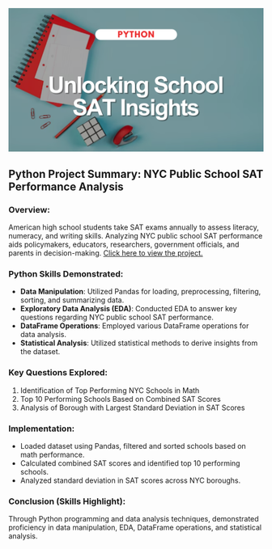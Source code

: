 ![ ](cover_SAT.png)
## Python Project Summary: NYC Public School SAT Performance Analysis

### Overview:
American high school students take SAT exams annually to assess literacy, numeracy, and writing skills. Analyzing NYC public school SAT performance aids policymakers, educators, researchers, government officials, and parents in decision-making. [Click here to view the project.](https://github.com/jessicabohannon/NYC-Public-School-SAT-Scores/blob/main/notebook.ipynb)

### Python Skills Demonstrated:
- **Data Manipulation**: Utilized Pandas for loading, preprocessing, filtering, sorting, and summarizing data.
- **Exploratory Data Analysis (EDA)**: Conducted EDA to answer key questions regarding NYC public school SAT performance.
- **DataFrame Operations**: Employed various DataFrame operations for data analysis.
- **Statistical Analysis**: Utilized statistical methods to derive insights from the dataset.

### Key Questions Explored:
1. Identification of Top Performing NYC Schools in Math
2. Top 10 Performing Schools Based on Combined SAT Scores
3. Analysis of Borough with Largest Standard Deviation in SAT Scores

### Implementation:
- Loaded dataset using Pandas, filtered and sorted schools based on math performance.
- Calculated combined SAT scores and identified top 10 performing schools.
- Analyzed standard deviation in SAT scores across NYC boroughs.

### Conclusion (Skills Highlight):
Through Python programming and data analysis techniques, demonstrated proficiency in data manipulation, EDA, DataFrame operations, and statistical analysis.
